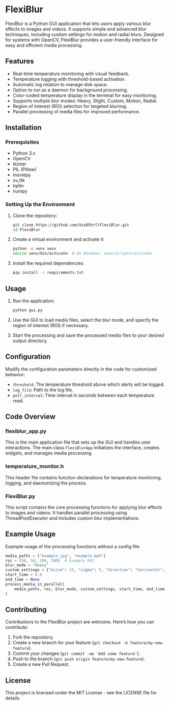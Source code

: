 # FlexiBlur

FlexiBlur is a Python GUI application that lets users apply various blur effects to images and videos. It supports simple and advanced blur techniques, including custom settings for motion and radial blurs. Designed for systems with OpenCV, FlexiBlur provides a user-friendly interface for easy and efficient media processing.

## Features

- Real-time temperature monitoring with visual feedback.
- Temperature logging with threshold-based activation.
- Automatic log rotation to manage disk space.
- Option to run as a daemon for background processing.
- Color-coded temperature display in the terminal for easy monitoring.
- Supports multiple blur modes: Heavy, Slight, Custom, Motion, Radial.
- Region of Interest (ROI) selection for targeted blurring.
- Parallel processing of media files for improved performance.

## Installation

### Prerequisites

- Python 3.x
- OpenCV
- tkinter
- PIL (Pillow)
- moviepy
- sv_ttk
- tqdm
- numpy

### Setting Up the Environment

1. Clone the repository:

    ```bash
    git clone https://github.com/Xza85hrf/FlexiBlur.git
    cd FlexiBlur
    ```

2. Create a virtual environment and activate it:

    ```bash
    python -m venv venv
    source venv/bin/activate  # On Windows: venv\Scripts\activate
    ```

3. Install the required dependencies:

    ```bash
    pip install -r requirements.txt
    ```

## Usage

1. Run the application:

    ```bash
    python gui.py
    ```

2. Use the GUI to load media files, select the blur mode, and specify the region of interest (ROI) if necessary.

3. Start the processing and save the processed media files to your desired output directory.

## Configuration

Modify the configuration parameters directly in the code for customized behavior:

- `threshold`: The temperature threshold above which alerts will be logged.
- `log_file`: Path to the log file.
- `poll_interval`: Time interval in seconds between each temperature read.

## Code Overview

### flexiblur_app.py

This is the main application file that sets up the GUI and handles user interactions. The main class `FlexiBlurApp` initializes the interface, creates widgets, and manages media processing.

### temperature_monitor.h

This header file contains function declarations for temperature monitoring, logging, and daemonizing the process.

### FlexiBlur.py

This script contains the core processing functions for applying blur effects to images and videos. It handles parallel processing using ThreadPoolExecutor and includes custom blur implementations.

## Example Usage

Example usage of the processing functions without a config file:

```python
media_paths = ["example.jpg", "example.mp4"]
roi = (50, 50, 200, 200)  # Example ROI
blur_mode = "Heavy"
custom_settings = {"ksize": 25, "sigma": 5, "direction": "horizontal", "angle": 45}
start_time = 0.0
end_time = None
process_media_in_parallel(
    media_paths, roi, blur_mode, custom_settings, start_time, end_time
)
```

## Contributing

Contributions to the FlexiBlur project are welcome. Here’s how you can contribute:

1. Fork the repository.
2. Create a new branch for your feature (`git checkout -b feature/my-new-feature`).
3. Commit your changes (`git commit -am 'Add some feature'`).
4. Push to the branch (`git push origin feature/my-new-feature`).
5. Create a new Pull Request.

## License

This project is licensed under the MIT License - see the LICENSE file for details.
